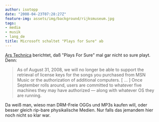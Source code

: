```yaml
---
author: isotopp
date: "2008-04-23T07:28:27Z"
feature-img: assets/img/background/rijksmuseum.jpg
tags:
- media
- musik
- lang_de
title: Microsoft schaltet "Plays for Sure" ab
---
```

[Ars Technica](http://arstechnica.com/news.ars/post/20080422-drm-sucks-redux-microsoft-to-nuke-msn-music-drm-keys.html)
berichtet, daß "Plays For Sure" mal gar nicht so sure playt. Denn:

> As of August 31, 2008, we will no longer be able to support the retrieval
> of license keys for the songs you purchased from MSN Music or the
> authorization of additional computers. [ ... ] Once September rolls
> around, users are committed to whatever five machines they may have
> authorized &#8212; along with whatever OS they are running.

Da weiß man, wieso man DRM-Freie OGGs und MP3s kaufen will, oder besser
gleich rip-bare physikalische Medien. Nur falls das jemandem hier noch nicht
so klar war.
